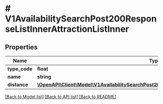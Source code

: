 # # V1AvailabilitySearchPost200ResponseListInnerAttractionListInner

## Properties

Name | Type | Description | Notes
------------ | ------------- | ------------- | -------------
**type_code** | **float** |  | [optional]
**name** | **string** |  | [optional]
**distance** | [**\OpenAPI\Client\Model\V1AvailabilitySearchPost200ResponseListInnerAttractionListInnerDistance**](V1AvailabilitySearchPost200ResponseListInnerAttractionListInnerDistance.md) |  | [optional]

[[Back to Model list]](../../README.md#models) [[Back to API list]](../../README.md#endpoints) [[Back to README]](../../README.md)

